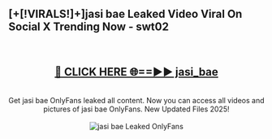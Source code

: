 <h2>[+[!VIRALS!]+]jasi bae Leaked Video Viral On Social X Trending Now - swt02</h2>
<br>
<div align="center">
<h2><a href="https://libra.edu.pl?jasi_bae" rel="nofollow">🔴 CLICK HERE 🌐==►► jasi_bae</a></h2>
<br>
Get jasi bae OnlyFans leaked all content. Now you can access all videos and pictures of jasi bae OnlyFans. New Updated Files 2025!
<br>
<br>
<a href="https://libra.edu.pl?jasi_bae" rel="nofollow" data-target="animated-image.originalLink"><img src="https://i.ibb.co.com/WyWwxjT/player-gif2.gif" alt="jasi bae Leaked OnlyFans" style="max-width: 100%; display: inline-block;" data-target="animated-image.originalImage"></a>
</div>
<br>